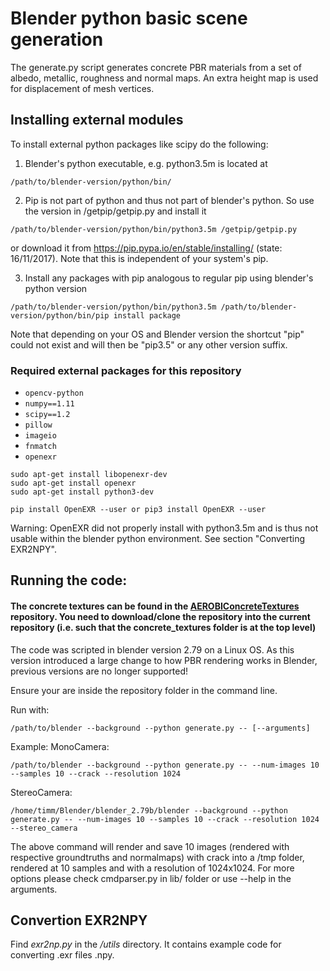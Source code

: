 # Blender python basic scene generation

The generate.py script generates concrete PBR materials from a set of albedo, metallic, roughness and normal maps.
An extra height map is used for displacement of mesh vertices. 

## Installing external modules

To install external python packages like scipy do the following:

1. Blender's python executable, e.g. python3.5m is located at 
~~~
/path/to/blender-version/python/bin/ 
~~~

2. Pip is not part of python and thus not part of blender's python. So use the version in /getpip/getpip.py and install it
~~~
/path/to/blender-version/python/bin/python3.5m /getpip/getpip.py
~~~
or download it from https://pip.pypa.io/en/stable/installing/ (state: 16/11/2017).
Note that this is independent of your system's pip. 

3. Install any packages with pip analogous to regular pip using blender's python version
~~~
/path/to/blender-version/python/bin/python3.5m /path/to/blender-version/python/bin/pip install package
~~~
Note that depending on your OS and Blender version the shortcut "pip" could not exist and will then be "pip3.5" or any other version suffix.

### Required external packages for this repository
* ```opencv-python```
* ```numpy==1.11```
* ```scipy==1.2```
* ```pillow```
* ```imageio```
* ```fnmatch```
* ```openexr```

~~~
sudo apt-get install libopenexr-dev
sudo apt-get install openexr
sudo apt-get install python3-dev

pip install OpenEXR --user or pip3 install OpenEXR --user
~~~
Warning: OpenEXR did not properly install with python3.5m and is thus not usable within the blender python environment. See section "Converting EXR2NPY". 


## Running the code:
#### The concrete textures can be found in the [AEROBIConcreteTextures](https://git.ccc.cs.uni-frankfurt.de/AEROBI/AEROBIConcreteTextures) repository. You need to download/clone the repository into the current repository (i.e. such that the concrete_textures folder is at the top level)

The code was scripted in blender version 2.79 on a Linux OS. As this version introduced a large change to how PBR rendering works in Blender, previous versions are no longer supported! 

Ensure your are inside the repository folder in the command line. 

Run with:
~~~
/path/to/blender --background --python generate.py -- [--arguments]
~~~ 

Example:
MonoCamera:
~~~
/path/to/blender --background --python generate.py -- --num-images 10 --samples 10 --crack --resolution 1024
~~~
StereoCamera:
~~~
/home/timm/Blender/blender_2.79b/blender --background --python generate.py -- --num-images 10 --samples 10 --crack --resolution 1024 --stereo_camera
~~~

The above command will render and save 10 images (rendered with respective groundtruths and normalmaps) with crack into a /tmp folder, rendered at 10 samples and with a resolution of 1024x1024. For more options please check cmdparser.py in lib/ folder or use --help in the arguments.


## Convertion EXR2NPY
Find _exr2np.py_ in the _/utils_ directory. It contains example code for converting .exr files .npy.